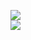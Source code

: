 [![](https://img.shields.io/badge/Made%20With-Github%20Spray-lightgrey.svg?style=for-the-badge&logo=github)](https://github.com/Annihil/github-spray#167)  
[![](https://i.imgur.com/2DrTn0Z.gif)](https://github.com/Annihil/github-spray)